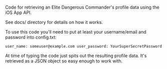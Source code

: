 Code for retrieving an Elite Dangerous Commander's profile data using
the iOS App API.

See docs/ directory for details on how it works.

To use this code you'll need to put at least your username/email and
password into config.txt:

`
user_name: someuser@example.com
user_password: YourSuperSecretPassword
`

At time of typing the code just spits out the resulting profile data.
It's retrieved as a JSON object so easy enough to work with.
